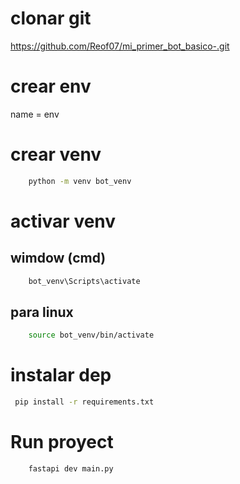 # clonar git
https://github.com/Reof07/mi_primer_bot_basico-.git

# crear env

 name = env


# crear venv
```bash
    python -m venv bot_venv
```

# activar venv

## wimdow (cmd)

```bash
    bot_venv\Scripts\activate
```

## para linux 

```bash
    source bot_venv/bin/activate

```

# instalar dep
 ```bash
  pip install -r requirements.txt
 ```

# Run proyect
```bash
    fastapi dev main.py
```

